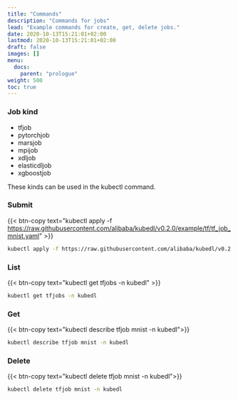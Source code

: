 ```yaml
---
title: "Commands"
description: "Commands for jobs"
lead: "Example commands for create, get, delete jobs."
date: 2020-10-13T15:21:01+02:00
lastmod: 2020-10-13T15:21:01+02:00
draft: false
images: []
menu:
  docs:
    parent: "prologue"
weight: 500
toc: true
---
```

### Job kind
- tfjob
- pytorchjob
- marsjob
- mpijob
- xdljob
- elasticdljob
- xgboostjob

These kinds can be used in the kubectl command.

### Submit

{{< btn-copy text="kubectl apply -f https://raw.githubusercontent.com/alibaba/kubedl/v0.2.0/example/tf/tf_job_mnist.yaml" >}}
```bash
kubectl apply -f https://raw.githubusercontent.com/alibaba/kubedl/v0.2.0/example/tf/tf_job_mnist.yaml
```
### List

{{< btn-copy text="kubectl get tfjobs -n kubedl" >}}
```bash
kubectl get tfjobs -n kubedl
```

### Get

{{< btn-copy text="kubectl describe tfjob mnist -n kubedl">}}
```bash
kubectl describe tfjob mnist -n kubedl
```

### Delete

{{< btn-copy text="kubectl delete tfjob mnist -n kubedl">}}
```bash
kubectl delete tfjob mnist -n kubedl
```
